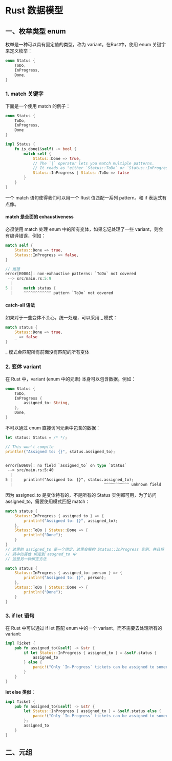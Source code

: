 # Rust 数据模型

## 一、枚举类型 enum

枚举是一种可以具有固定值的类型，称为 variant。在Rust中，使用 enum 关键字来定义枚举：

```rust
enum Status {
    ToDo,
    InProgress,
    Done,
}
```

### 1. match 关键字

下面是一个使用 match 的例子：

```rust
enum Status {
    ToDo,
    InProgress,
    Done
}

impl Status {
    fn is_done(&self) -> bool {
        match self {
            Status::Done => true,
            // The `|` operator lets you match multiple patterns.
            // It reads as "either `Status::ToDo` or `Status::InProgress`".
            Status::InProgress | Status::ToDo => false
        }
    }
}
```

一个 match 语句使得我们可以用一个 Rust 值匹配一系列 pattern。和 if 表达式有点像。

#### match 是全面的 exhaustiveness 

必须使用 match 处理 enum 中的所有变体，如果忘记处理了一些 variant，则会有编译错误，例如：

```rust
match self {
    Status::Done => true,
    Status::InProgress => false,
}

// 报错
error[E0004]: non-exhaustive patterns: `ToDo` not covered
 --> src/main.rs:5:9
  |
5 |     match status {
  |     ^^^^^^^^^^^^ pattern `ToDo` not covered
```

#### catch-all 语法

如果对于一些变体不关心，统一处理，可以采用 _ 模式：

```rust
match status {
    Status::Done => true,
    _ => false
}
```

_ 模式会匹配所有前面没有匹配的所有变体

### 2. 变体 variant 

在 Rust 中，variant (enum 中的元素) 本身可以包含数据。例如：

```rust
enum Status {
    ToDo,
    InProgress {
        assigned_to: String,
    },
    Done,
}
```

 不可以通过 enum 直接访问元素中包含的数据：

```rust
let status: Status = /* */;

// This won't compile
println!("Assigned to: {}", status.assigned_to);


error[E0609]: no field `assigned_to` on type `Status`
 --> src/main.rs:5:40
  |
5 |     println!("Assigned to: {}", status.assigned_to);
  |                                        ^^^^^^^^^^^ unknown field
```

因为 assigned_to 是变体特有的，不是所有的 Status 实例都可用，为了访问 assigned_to，需要使用模式匹配 match：

```rust
match status {
    Status::InProgress { assigned_to } => {
        println!("Assigned to: {}", assigned_to);
    },
    Status::ToDo | Status::Done => {
        println!("Done");
    }
}
// 这里的 assigned_to 是一个绑定，这里会解构 Status::InProgress 实例，并且将
// 其中的属性 绑定到 assgned_to 中
// 这是另一种绑定方法

match status {
    Status::InProgress { assigned_to: person } => {
        println!("Assigned to: {}", person);
    },
    Status::ToDo | Status::Done => {
        println!("Done");
    }
}
```

### 3. if let 语句

在 Rust 中可以通过 if let 匹配 enum 中的一个 variant，而不需要去处理所有的 variant:

```rust
impl Ticket {
    pub fn assigned_to(&self) -> &str {
        if let Status::InProgress { assigned_to } = &self.status {
            assigned_to
        } else {
            panic!("Only `In-Progress` tickets can be assigned to someone");
        }
    }
}
```

**let else 类似**：

```rust
impl Ticket {
    pub fn assigned_to(&self) -> &str {
        let Status::InProgress { assigned_to } = &self.status else {
            panic!("Only `In-Progress` tickets can be assigned to someone");
        };
        assigned_to
    }
}
```

## 二、元组 